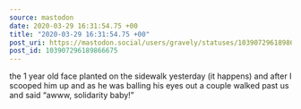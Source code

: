 ```yaml
---
source: mastodon
date: 2020-03-29 16:31:54.75 +00
title: "2020-03-29 16:31:54.75 +00"
post_uri: https://mastodon.social/users/gravely/statuses/103907296189866675
post_id: 103907296189866675
---
```

the 1 year old face planted on the sidewalk yesterday (it happens) and after I scooped him up and as he was balling his eyes out a couple walked past us and said “awww, solidarity baby!”


